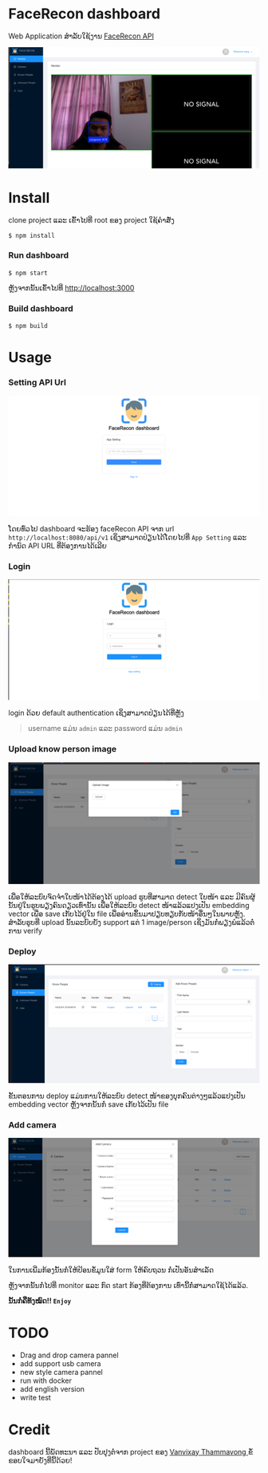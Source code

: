 # FaceRecon dashboard

Web Application ສຳລັບໃຊ້ງານ [FaceRecon API](https://github.com/xang555/face_recon)

![Demo](img/my_monitor.png)

# Install

clone project ແລະ ເຂົ້າໄປທີ່ root ຂອງ project ໃຊ້ຄຳສັ່ງ

```commandline
$ npm install
```

### Run dashboard

```commandline
$ npm start
```

ຫຼັງຈາກນັ້ນເຂົ້າໄປທີ່ [http://localhost:3000](http://localhost:3000)

### Build dashboard

```commandline
$ npm build
```

# Usage

### Setting API Url

![demo](img/setting.png)

ໂດຍທົ່ວໄປ dashboard ຈະຮ້ອງ faceRecon API ຈາກ url `http://localhost:8080/api/v1` ເຊິ່ງສາມາດປ່ຽນໄດ້ໂດຍໄປທີ່ `App Setting` ແລະ ກຳນົດ API URL ທີ່ຕ້ອງການໄດ້ເລີຍ

### Login

![demo](img/login.png)

login ດ້ວຍ default authentication ເຊິ່ງສາມາດປ່ຽນໄດ້ທີ່ຫຼັງ

> username ແມ່ນ `admin` ແລະ password ແມ່ນ `admin`

### Upload know person image

![demo](img/upload.png)

ເພື່ອໃຫ້ລະບົບຈົດຈຳໃບໜ້າໄດ້ຕ້ອງໄດ້ upload ຮູບທີ່ສາມາດ detect ໃບໜ້າ ແລະ ມີຄົນຜູ້ນັ້ນຢູ່ໃນຮູບພຽງຄົນດຽວເທົ່ານັ້ນ ເພື່ອໃຫ້ລະບົບ detect ໜ້າແລ້ວແປງເປັນ embedding vector ເພື່ອ save ເກັບໄວ້ຢູ່ໃນ file ເພື່ອອ່ານຂຶ້ນມາປຽບທຽບກັບໜ້າອື່ນໆໃນພາຍຫຼັງ. ສຳລັບຮູບທີ່ upload ນັ້ນລະບົບຍັງ support ແຕ່ 1 image/person ເຊິ່ງມັນກໍ່ພຽງພໍແລ້ວຕໍ່ການ verify

### Deploy

![demo](img/deploy.png)

ຂັ້ນຕອນການ deploy ແມ່ນການໃຫ້ລະບົບ detect ໜ້າຂອງບຸກຄົນຕ່າງໆແລ້ວແປງເປັນ embedding vector ຫຼັງຈາກນັ້ນກໍ່ save ເກັບໄວ້ເປັນ file

### Add camera

![](img/camera.png)

ໃນການເພີ່ມກ້ອງນັ້ນກໍ່ໃຫ້ປ້ອນຂໍ້ມູນໃສ່ form ໃຫ້ຄົບຖວນ ກໍ່ເປັນອັນສຳເລັດ


ຫຼັງຈາກນັ້ນກໍ່ໄປທີ່ monitor ແລະ ກົດ start ກ້ອງທີ່ຕ້ອງການ ເທົ່ານີ້ກໍ່ສາມາດໃຊ້ໄດ້ແລ້ວ.

**ນັ້ນກໍ່ຄືທັງໝົດ!! `Enjoy`**

# TODO

- Drag and drop camera pannel
- add support usb camera
- new style camera pannel
- run with docker
- add english version
- write test

# Credit

dashboard ນີ້ພັດທະນາ ແລະ ປັບປຸງຕໍ່ຈາກ project ຂອງ [Vanvixay Thammavong
](https://github.com/skillmonster) ຂໍ້ຂອບໃຈມາຍັງທີ່ນີ້ດ້ວຍ!
